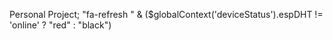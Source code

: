 Personal Project;
"fa-refresh " & ($globalContext('deviceStatus').espDHT != 'online' ? "red" : "black")
